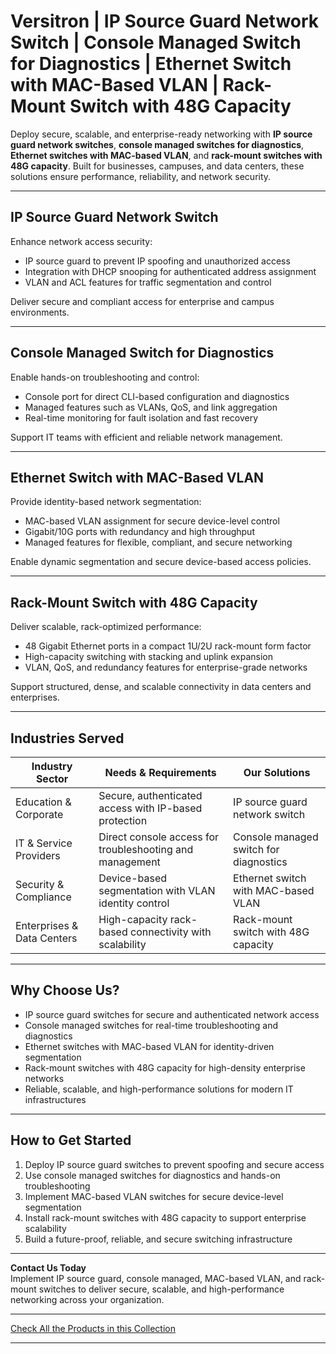 # Versitron | IP Source Guard Network Switch | Console Managed Switch for Diagnostics | Ethernet Switch with MAC-Based VLAN | Rack-Mount Switch with 48G Capacity

Deploy secure, scalable, and enterprise-ready networking with **IP source guard network switches**, **console managed switches for diagnostics**, **Ethernet switches with MAC-based VLAN**, and **rack-mount switches with 48G capacity**. Built for businesses, campuses, and data centers, these solutions ensure performance, reliability, and network security.

---

## IP Source Guard Network Switch

Enhance network access security:

- IP source guard to prevent IP spoofing and unauthorized access  
- Integration with DHCP snooping for authenticated address assignment  
- VLAN and ACL features for traffic segmentation and control  

Deliver secure and compliant access for enterprise and campus environments.

---

## Console Managed Switch for Diagnostics

Enable hands-on troubleshooting and control:

- Console port for direct CLI-based configuration and diagnostics  
- Managed features such as VLANs, QoS, and link aggregation  
- Real-time monitoring for fault isolation and fast recovery  

Support IT teams with efficient and reliable network management.

---

## Ethernet Switch with MAC-Based VLAN

Provide identity-based network segmentation:

- MAC-based VLAN assignment for secure device-level control  
- Gigabit/10G ports with redundancy and high throughput  
- Managed features for flexible, compliant, and secure networking  

Enable dynamic segmentation and secure device-based access policies.

---

## Rack-Mount Switch with 48G Capacity

Deliver scalable, rack-optimized performance:

- 48 Gigabit Ethernet ports in a compact 1U/2U rack-mount form factor  
- High-capacity switching with stacking and uplink expansion  
- VLAN, QoS, and redundancy features for enterprise-grade networks  

Support structured, dense, and scalable connectivity in data centers and enterprises.

---

## Industries Served

| Industry Sector           | Needs & Requirements                                    | Our Solutions                             |
|---------------------------|---------------------------------------------------------|-------------------------------------------|
| Education & Corporate     | Secure, authenticated access with IP-based protection   | IP source guard network switch             |
| IT & Service Providers    | Direct console access for troubleshooting and management| Console managed switch for diagnostics     |
| Security & Compliance     | Device-based segmentation with VLAN identity control    | Ethernet switch with MAC-based VLAN        |
| Enterprises & Data Centers| High-capacity rack-based connectivity with scalability  | Rack-mount switch with 48G capacity        |

---

## Why Choose Us?

- IP source guard switches for secure and authenticated network access  
- Console managed switches for real-time troubleshooting and diagnostics  
- Ethernet switches with MAC-based VLAN for identity-driven segmentation  
- Rack-mount switches with 48G capacity for high-density enterprise networks  
- Reliable, scalable, and high-performance solutions for modern IT infrastructures  

---

## How to Get Started

1. Deploy IP source guard switches to prevent spoofing and secure access  
2. Use console managed switches for diagnostics and hands-on troubleshooting  
3. Implement MAC-based VLAN switches for secure device-level segmentation  
4. Install rack-mount switches with 48G capacity to support enterprise scalability  
5. Build a future-proof, reliable, and secure switching infrastructure  

---

**Contact Us Today**  
Implement IP source guard, console managed, MAC-based VLAN, and rack-mount switches to deliver secure, scalable, and high-performance networking across your organization.

---

[Check All the Products in this Collection](https://www.versitron.com/collections/modular-switch)

---
